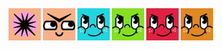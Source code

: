 <img src="./Bhole.png" width="64" height="64">
<img src="./browy.png" width="64" height="64">
<img src="./cheeky-b.png" width="64" height="64">
<img src="./cheeky-gr.png" width="64" height="64">
<img src="./cheeky-r.png" width="64" height="64">
<img src="./cheeky-or.png" width="64" height="64">